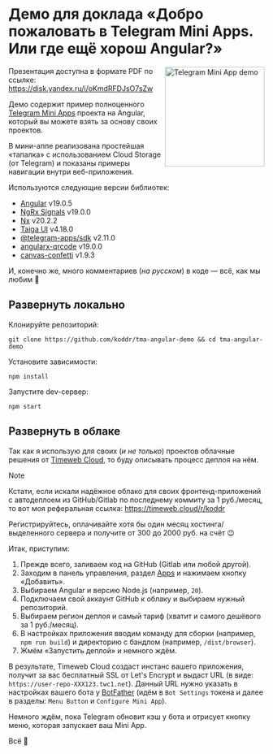 # Демо для доклада «Добро пожаловать в Telegram Mini Apps. Или где ещё хорош Angular?»

<a href="https://t.me/tma_angular_demo_bot" target="_blank"><img src="https://github.com/user-attachments/assets/6bc9f631-b8ae-4b70-a522-c9c541ee2906" width="196" alt="Telegram Mini App demo" align="right" /></a>

Презентация доступна в формате PDF по ссылке: https://disk.yandex.ru/i/oKmdRFDJsO7sZw

Демо содержит пример полноценного [Telegram Mini Apps](https://core.telegram.org/bots/webapps) проекта на Angular, который вы можете взять за основу своих проектов.

В мини-аппе реализована простейшая «тапалка» с использованием Cloud Storage (от Telegram) и показаны примеры навигации внутри веб-приложения.

Используются следующие версии библиотек:

- [Angular](https://angular.dev) v19.0.5
- [NgRx Signals](https://ngrx.io/guide/signals) v19.0.0
- [Nx](https://nx.dev) v20.2.2
- [Taiga UI](https://taiga-ui.dev) v4.18.0
- [@telegram-apps/sdk](https://github.com/Telegram-Mini-Apps/telegram-apps) v2.11.0
- [angularx-qrcode](https://github.com/cordobo/angularx-qrcode) v19.0.0
- [canvas-confetti](https://github.com/catdad/canvas-confetti) v1.9.3

И, конечно же, много комментариев (_на русском_) в коде — всё, как мы любим 💞

## Развернуть локально

Клонируйте репозиторий:

```console
git clone https://github.com/koddr/tma-angular-demo && cd tma-angular-demo
```

Установите зависимости:

```console
npm install
```

Запустите dev-сервер:

```console
npm start
```

## Развернуть в облаке

Так как я использую для своих (_и не только_) проектов облачные решения от [Timeweb Cloud](https://timeweb.cloud/r/koddr), то буду описывать процесс деплоя на нём.

> [!NOTE]
>
> Кстати, если искали надёжное облако для своих фронтенд-приложений с автодеплоем из GitHub/Gitlab по последнему коммиту за 1 руб./месяц, то вот моя реферальная ссылка: https://timeweb.cloud/r/koddr
>
> Регистрируйтесь, оплачивайте хотя бы один месяц хостинга/выделенного сервера и получите от 300 до 2000 руб. на счёт 😉

Итак, приступим:

1. Прежде всего, заливаем код на GitHub (Gitlab или любой другой).
2. Заходим в панель управления, раздел [Apps](https://timeweb.cloud/my/apps) и нажимаем кнопку «Добавить».
3. Выбираем Angular и версию Node.js (например, `20`).
4. Подключаем свой аккаунт GitHub к облаку и выбираем нужный репозиторий.
5. Выбираем регион деплоя и самый тариф (хватит и самого дешёвого за 1 руб./месяц).
6. В настройках приложения вводим команду для сборки (например, `npm run build`) и директорию с бандлом (например, `/dist/browser`).
7. Жмём «Запустить деплой» и немного ждём.

В результате, Timeweb Cloud создаст инстанс вашего приложения, получит за вас бесплатный SSL от Let's Encrypt и выдаст URL (в виде: `https://user-repo-XXX123.twc1.net`). Данный URL нужно указать в настройках вашего бота у [BotFather](https://t.me/BotFather) (идём в `Bot Settings` токена и далее в разделы: `Menu Button` и `Configure Mini App`).

Немного ждём, пока Telegram обновит кэш у бота и отрисует кнопку меню, которая запускает ваш Mini App.

Всё 🎉
